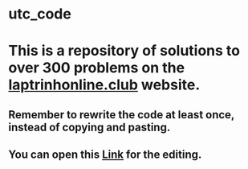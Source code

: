 # utc_code
# This is a repository of solutions to over 300 problems on the [laptrinhonline.club](http://laptrinhonline.club/) website.
## Remember to rewrite the code at least once, instead of copying and pasting.
## You can open this [Link](https://github.dev/minhduc5a15/utc_code/) for the editing.
